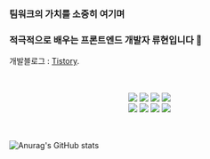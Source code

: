 

### 팀워크의 가치를 소중히 여기며
### 적극적으로 배우는 프론트엔드 개발자 류현입니다 👋

	
개발블로그 : [Tistory](https://jurgen-94.tistory.com/).

<br>
<br>

<div align=center>
<img src="https://img.shields.io/badge/html5-E34F26?style=for-the-badge&logo=html5&logoColor=white">
<img src="https://img.shields.io/badge/css3-1572B6?style=for-the-badge&logo=css3&logoColor=white">
<img src="https://img.shields.io/badge/JavaScript-F7DF1E?style=for-the-badge&logo=JavaScript&logoColor=white">
<img src="https://img.shields.io/badge/RTK Query-764ABC?style=for-the-badge&logo=React&logoColor=white"/>
</div>


<div align=center>
<img src="https://img.shields.io/badge/styled_components-DB7093?style=for-the-badge&logo=styledcomponents&logoColor=white">
<img src="https://img.shields.io/badge/React-61DAFB?style=for-the-badge&logo=React&logoColor=white">
<img src="https://img.shields.io/badge/REDUX-764ABC?style=for-the-badge&logo=redux&logoColor=white">
  <img src="https://img.shields.io/badge/Amazon_S3-569A31?style=for-the-badge&logo=AmazonS3&logoColor=white">
</div>



<br>
<br>

![Anurag's GitHub stats](https://github-readme-stats.vercel.app/api?username=LuisKlopp&show_icons=true&theme=radical)
